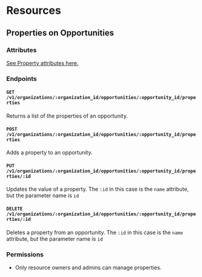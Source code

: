 # Resources

## Properties on Opportunities

### Attributes

[See Property attributes here.](/docs/resources/organizations/properties.md)

### Endpoints

#### `GET /v1/organizations/:organization_id/opportunities/:opportunity_id/properties`

Returns a list of the properties of an opportunity.

#### `POST /v1/organizations/:organization_id/opportunities/:opportunity_id/properties`

Adds a property to an opportunity.

#### `PUT /v1/organizations/:organization_id/opportunities/:opportunity_id/properties/:id`

Updates the value of a property. The `:id` in this case is the `name` attribute, but the parameter name is `id`

#### `DELETE /v1/organizations/:organization_id/opportunities/:opportunity_id/properties/:id`

Deletes a property from an opportunity. The `:id` in this case is the `name` attribute, but the parameter name is `id`

### Permissions

* Only resource owners and admins can manage properties.